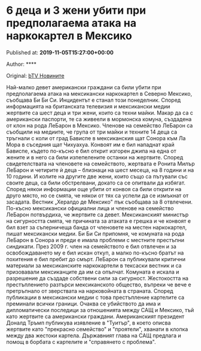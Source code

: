 
# 6 деца и 3 жени убити при предполагаема атака на наркокартел в Мексико

Published at: **2019-11-05T15:27:00+00:00**

Author: ****

Original: [bTV Новините](https://btvnovinite.bg/svetut/4-deca-i-majka-im-sa-ubiti-pri-predpolagaema-ataka-na-narkokartel-v-meksiko.html)

Най-малко девет американски граждани са били убити при предполагаема атака на мексикански наркокартел в Северно Мексико, съобщава Би Би Си. Инцидентът е станал този понеделник.
Според информацията на британската телевизия и мексикански медии жертвите са шест деца и три жени, които са техни майки. Макар да са с американски паспорти, те са живеели в мормонска комуна, създадена от клон на рода ЛеБарон в Мексико.
Членове на семейство ЛеБарон са съобщили на медиите, че група от три майки и техните 14 деца са тръгнали с коли от град Бависпе в мексиканския щат Сонора към Ла Мора в съседния щат Чихуахуа.
Конвоят им е бил нападнат край Бависпе, където по-късно е бил открит изгорен джипа на една от жените и в него са били изпепелените останки на жертвите. Според свидетелствата на членовете на семейството, жертвата е Ронита Милър ЛеБарон и четирите ѝ деца – близнаци на шест месеца, на 8 години и на 10 години.
И колите на другите две жени, които също са пътували със своите деца, са били обстрелвани, докато са се опитвали да избягат. Според някои информации още убити от конвоя са били открити на друго място, но се смята, че някои от тях са успели да се измъкнат от засадата. Вестник „Хералдо де Мексико" пък съобщава за 8 отвлечени.
По-късно мексикански официални лица и членове на семейство ЛеБарон потвърдиха, че жертвите са девет.
Мексиканският министър на сигурността смята, че причината за атаката е грешка и че конвоят е бил взет за съперничеща банда от членовете на местен наркокартел, пишат мексикански медии.
Би Би Си припомня, че комуната на рода ЛеБарон в Сонора и преди е имала проблеми с местните престъпни синдикати. През 2009 г. член на семейството е бил отвлечен и за освобождаването му е бил искан откуп, а малко по-късно братът на похитения е бил пребит до смърт.
ЛеБарон са публикували критични материали за мексиканските наркокартели в тексаски вестник и са призовавали мексиканците да им са опълчат. Комуната е искала и разрешение да създаде собствени сили за сигурност.
Жестокостта на престъплението разтърси мексиканското общество, въпреки че вече е претръпнало от зверствата на нарковойната в страната. Според публикации в мексикански медии с това престъпление картелите са преминали всички граници.
Очаква се убийството да има и дипломатически последици за отношенията между САЩ и Мексико, тъй като жертвите са американски граждани.
Американският президент Доналд Тръмп публикува изявление в "Туитър", в което описва жертвите като "прекрасно семейство" и "проятели", хванати в клопка между два жестоки картела. Държавният глава на САЩ предлага и помощ в борбата с картелите и "справянето с проблема".

